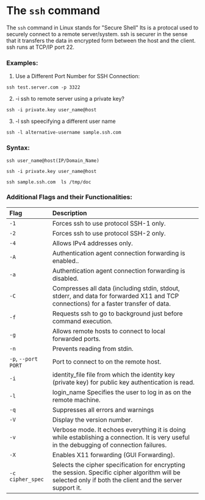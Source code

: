 # The `ssh` command

The `ssh` command in Linux stands for "Secure Shell" Its is a protocal used to securely connect to a remote server/system. ssh is securer in the sense that it transfers the data in encrypted form between the host and the client. ssh runs at TCP/IP port 22.

### Examples:

1. Use a Different Port Number for SSH Connection: 	

```
ssh test.server.com -p 3322
```

2. -i ssh to remote server using a private key?

```
ssh -i private.key user_name@host
```

3. -l ssh speecifying a different user name

```
ssh -l alternative-username sample.ssh.com
```

### Syntax:

```
ssh user_name@host(IP/Domain_Name)
```
```
ssh -i private.key user_name@host
```
```
ssh sample.ssh.com  ls /tmp/doc
```


### Additional Flags and their Functionalities:

|**Flag**   |**Description**   |
|:---|:---|
|`-1`|Forces ssh to use protocol SSH-1 only.|
|`-2`|Forces ssh to use protocol SSH-2 only.|
|`-4`|Allows IPv4 addresses only.|
|`-A`|Authentication agent connection forwarding is enabled..|
|`-a`|Authentication agent connection forwarding is disabled.|
|`-C`|Compresses all data (including stdin, stdout, stderr, and data for forwarded X11 and TCP connections) for a faster transfer of data.|
|`-f`|Requests ssh to go to background just before command execution.|
|`-g`|Allows remote hosts to connect to local forwarded ports.|
|`-n`|Prevents reading from stdin.|
|`-p`, `--port PORT`|Port to connect to on the remote host.|
|`-i`|identity_file file from which the identity key (private key) for public key authentication is read.|
|`-l`|login_name Specifies the user to log in as on the remote machine.|
|`-q`|Suppresses all errors and warnings|
|`-V`|Display the version number.|
|`-v`|Verbose mode. It echoes everything it is doing while establishing a connection. It is very useful in the debugging of connection failures.|
|`-X`|Enables X11 forwarding (GUI Forwarding).|
|`-c cipher_spec`|Selects the cipher specification for encrypting the session. Specific cipher algorithm will be selected only if both the client and the server support it.|

